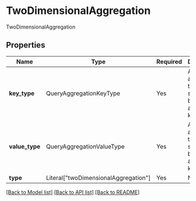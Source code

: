 # TwoDimensionalAggregation

TwoDimensionalAggregation

## Properties
| Name | Type | Required | Description |
| ------------ | ------------- | ------------- | ------------- |
**key_type** | QueryAggregationKeyType | Yes | A union of all the types supported by query aggregation keys.  |
**value_type** | QueryAggregationValueType | Yes | A union of all the types supported by query aggregation keys.  |
**type** | Literal["twoDimensionalAggregation"] | Yes | None |


[[Back to Model list]](../../README.md#documentation-for-models) [[Back to API list]](../../README.md#documentation-for-api-endpoints) [[Back to README]](../../README.md)
